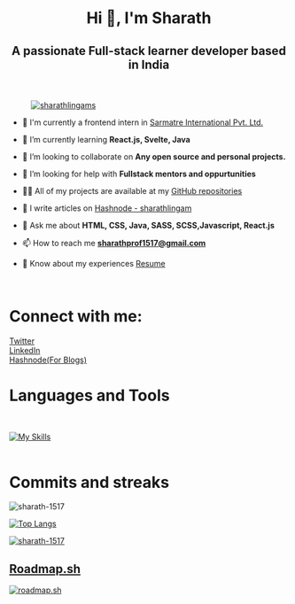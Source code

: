 <h1 align="center">Hi 👋, I'm Sharath</h1>

## <p align="center"> A passionate Full-stack learner developer based in India </p>

<br>

&nbsp;&nbsp;&nbsp;&nbsp;&nbsp;&nbsp;&nbsp;&nbsp;&nbsp;
<a href="https://twitter.com/sharathlingams" target="blank">
    <img src="https://img.shields.io/twitter/follow/sharathlingams?logo=twitter&style=for-the-badge" alt="sharathlingams" />
</a>
<br>

- 🔭 I'm currently a frontend intern in [Sarmatre International Pvt. Ltd.](https://drive.google.com/file/d/1vIZFeadHZxTVKoANXwhG_592hKrpVPSq/view?usp=sharing)

- 🌱 I’m currently learning **React.js, Svelte, Java**

- 👯 I’m looking to collaborate on **Any open source and personal projects.**

- 🤝 I’m looking for help with **Fullstack mentors and oppurtunities**

- 👨‍💻 All of my projects are available at my [GitHub repositories](https://github.com/Sharath-1517?tab=repositories)

- 📝 I write articles on [Hashnode - sharathlingam](https://sharathlingam.hashnode.dev/)

- 💬 Ask me about **HTML, CSS, Java, SASS, SCSS,Javascript, React.js**

- 📫 How to reach me **<a href="mailto:sharathprof1517@gmail.com">sharathprof1517@gmail.com</a>**

- 📄 Know about my experiences [Resume](https://www.canva.com/design/DAFmO1MihGw/sru1exeNW6AKwwgTA_dK4g/edit?utm_content=DAFmO1MihGw&utm_campaign=designshare&utm_medium=link2&utm_source=sharebutton)

<br>

# Connect with me:
<p align="left">
    <a href="https://twitter.com/sharathlingams" target="blank">Twitter</a><br>
    <a href="https://linkedin.com/in/sharathlingam" target="blank">LinkedIn</a><br>
    <a href="https://hashnode.com/@sharathlingams" target="blank">Hashnode(For Blogs)</a>
</p>

# Languages and Tools
<br>

[![My Skills](https://skillicons.dev/icons?i=js,html,css,scss,react,svelte,tailwind,mongodb,java,md,git,eclipse,figma,maven,mysql,netlify,postman,powershell,spring,vscode&perline=9)](https://skillicons.dev)
<br>
<br>

# Commits and streaks
<p><img align="center" src="https://github-readme-streak-stats.herokuapp.com/?user=sharath-1517&" alt="sharath-1517" /></p>

[![Top Langs](https://github-readme-stats.vercel.app/api/top-langs/?username=sharath-1517&layout=donut-vertical)](https://github.com/anuraghazra/github-readme-stats)
<br>
<p align="left">
    <a href="https://github.com/ryo-ma/github-profile-trophy"><img src="https://github-profile-trophy.vercel.app/?username=sharath-1517" alt="sharath-1517" /></a>
</p>

## [Roadmap.sh](https://roadmap.sh)

<a href="https://roadmap.sh"><img src="https://api.roadmap.sh/v1-badge/tall/64611a01410780a6d9b3e95e?variant=dark" alt="roadmap.sh"/></a>
